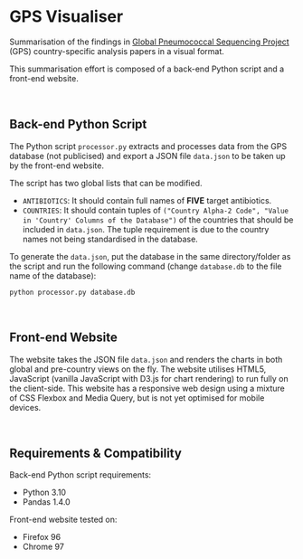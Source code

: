 # GPS Visualiser

Summarisation of the findings in [Global Pneumococcal Sequencing Project](https://www.pneumogen.net/gps/) (GPS) country-specific analysis papers in a visual format.

This summarisation effort is composed of a back-end Python script and a front-end website.

&nbsp;
## Back-end Python Script
The Python script `processor.py` extracts and processes data from the GPS database (not publicised) and export a JSON file `data.json` to be taken up by the front-end website.

The script has two global lists that can be modified.
- `ANTIBIOTICS`: It should contain full names of **FIVE** target antibiotics.
- `COUNTRIES`: It should contain tuples of `("Country Alpha-2 Code", "Value in 'Country' Columns of the Database")` of the countries  that should be included in `data.json`. The tuple requirement is due to the country names not being standardised in the database.

To generate the `data.json`,  put the database in the same directory/folder as the script and run the following command (change `database.db` to the file name of the database):
```
python processor.py database.db
```


&nbsp;
## Front-end Website
The website takes the JSON file `data.json` and renders the charts in both global and pre-country views on the fly. The website utilises HTML5, JavaScript (vanilla JavaScript with D3.js for chart rendering) to run fully on the client-side. This website has a responsive web design using a mixture of CSS Flexbox and Media Query, but is not yet optimised for mobile devices.

&nbsp;
## Requirements & Compatibility
Back-end Python script requirements:
- Python 3.10
- Pandas 1.4.0

Front-end website tested on:
- Firefox 96
- Chrome 97

